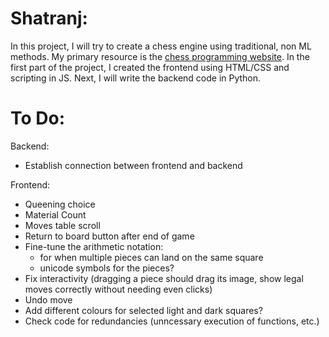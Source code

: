 # Shatranj:
In this project, I will try to create a chess engine using traditional, non ML methods. My primary resource is the [chess programming website](https://www.chessprogramming.org/Getting_Started). In the first part of the project, I created the frontend using HTML/CSS and scripting in JS. Next, I will write the backend code in Python.



# To Do:
Backend:
- Establish connection between frontend and backend


Frontend:
- Queening choice
- Material Count 
- Moves table scroll
- Return to board button after end of game
- Fine-tune the arithmetic notation: 
    - for when multiple pieces can land on the same square
    - unicode symbols for the pieces?
- Fix interactivity (dragging a piece should drag its image, show legal moves correctly without needing even clicks)
- Undo move
- Add different colours for selected light and dark squares?
- Check code for redundancies (unncessary execution of functions, etc.)